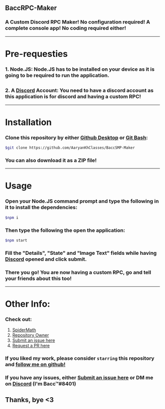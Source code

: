 ## BaccRPC-Maker
### A Custom Discord RPC Maker! No configuration required! A complete console app! No coding required either!
---
# Pre-requesties
### 1. Node.JS: Node.JS has to be installed on your device as it is going to be required to run the application.
##
### 2. A [Discord] Account: You need to have a discord account as this application is for discord and having a custom RPC!
---
# Installation
### Clone this repository by either [Github Desktop] or [Git Bash]:
```sh
$git clone https://github.com/AaryanKhClasses/BaccSMP-Maker
```
### You can also download it as a ZIP file!
---
# Usage
### Open your Node.JS command prompt and type the following in it to install the dependencies:
```sh
$npm i
```
### Then type the following the open the application:
```sh
$npm start
```
### Fill the "Details", "State" and "Image Text" fields while having [Discord] opened and click submit.
### There you go! You are now having a custom RPC, go and tell your friends about this too!
---
# Other Info:
### Check out:
1. [SpiderMath]
2. [Repository Owner]
3. [Submit an issue here]
4. [Request a PR here]

### If you liked my work, please consider `starring` this repository and [follow me on github!]
### If you have any issues, either [Submit an issue here] or DM me on [Discord] (I'm Bacc™#8401)
Thanks, bye <3
---
[Github Desktop]:https://desktop.github.com
[Git Bash]:https://git-scm.com
[Discord]:https://discord.com
[SpiderMath]:https://github.com/SpiderMath
[Repository Owner]:https://github.com/AaryanKhClasses
[Submit an issue here]:https://github.com/AaryanKhClasses/BaccRPC-Maker/issues
[Request a PR here]:https://github.com/AaryanKhClasses/BaccRPC-Maker/pulls
[follow me on github!]:https://github.com/AaryanKhClasses